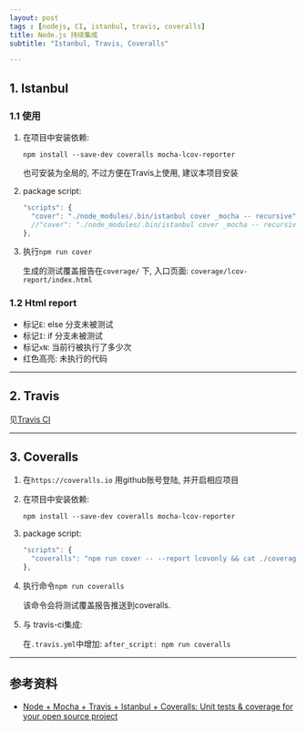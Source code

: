 ```yaml
---
layout: post
tags : [nodejs, CI, istanbul, travis, coveralls]
title: Node.js 持续集成
subtitle: "Istanbul, Travis, Coveralls"

---
```


## 1. Istanbul

### 1.1 使用

1. 在项目中安装依赖:

   `npm install --save-dev coveralls mocha-lcov-reporter`

   也可安装为全局的, 不过方便在Travis上使用, 建议本项目安装

2. package script:

   ```javascript
   "scripts": {
     "cover": "./node_modules/.bin/istanbul cover _mocha -- recursive",
     //"cover": "./node_modules/.bin/istanbul cover _mocha -- recursive test/lib/*", // 指定目录
   },
   ```

3. 执行`npm run cover`

   生成的测试覆盖报告在`coverage/` 下, 入口页面: `coverage/lcov-report/index.html`

### 1.2 Html report

* 标记`E`: else 分支未被测试
* 标记`I`: if 分支未被测试
* 标记`xN`: 当前行被执行了多少次
* 红色高亮: 未执行的代码

---

## 2. Travis

见[Travis CI](/2016/12/10/travis-ci/)

---

## 3. Coveralls

1. 在`https://coveralls.io` 用github账号登陆, 并开启相应项目

2. 在项目中安装依赖:

   `npm install --save-dev coveralls mocha-lcov-reporter`

3. package script:

   ```javascript
   "scripts": {
     "coveralls": "npm run cover -- --report lcovonly && cat ./coverage/lcov.info | ./node_modules/.bin/coveralls"
   },
   ```

4. 执行命令`npm run coveralls`

   该命令会将测试覆盖报告推送到coveralls.

5. 与 travis-ci集成:

   在`.travis.yml`中增加: `after_script: npm run coveralls`

---

## 参考资料

* [Node + Mocha + Travis + Istanbul + Coveralls: Unit tests & coverage for your open source project](http://dsernst.com/2015/09/02/node-mocha-travis-istanbul-coveralls-unit-tests-coverage-for-your-open-source-project/)
